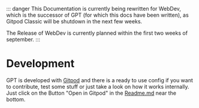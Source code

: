 ::: danger
This Documentation is currently being rewritten for WebDev, which is the successor of GPT (for which this docs have been written), as Gitpod Classic will be shutdown in the next few weeks.

The Release of WebDev is currently planned within the first two weeks of september.
:::

# Development

GPT is developed with [Gitpod](https://www.gitpod.io) and there is a ready to use config if you want to contribute, test some stuff or just take a look on how it works internally. Just click on the Button "Open in Gitpod" in the [Readme.md](https://github.com/Derroylo/gitpod-tool) near the bottom.